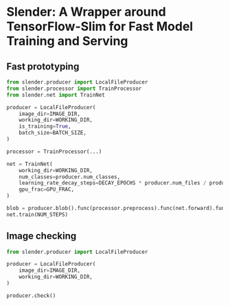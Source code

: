 # Slender: A Wrapper around TensorFlow-Slim for Fast Model Training and Serving

## Fast prototyping
```python
from slender.producer import LocalFileProducer
from slender.processor import TrainProcessor
from slender.net import TrainNet

producer = LocalFileProducer(
    image_dir=IMAGE_DIR,
    working_dir=WORKING_DIR,
    is_training=True,
    batch_size=BATCH_SIZE,
)

processor = TrainProcessor(...)

net = TrainNet(
    working_dir=WORKING_DIR,
    num_classes=producer.num_classes,
    learning_rate_decay_steps=DECAY_EPOCHS * producer.num_files / producer.batch_size,
    gpu_frac=GPU_FRAC,
)

blob = producer.blob().func(processor.preprocess).func(net.forward).func(processor.postprocess)
net.train(NUM_STEPS)
```

## Image checking
```python
from slender.producer import LocalFileProducer

producer = LocalFileProducer(
    image_dir=IMAGE_DIR,
    working_dir=WORKING_DIR,
)

producer.check()
```
